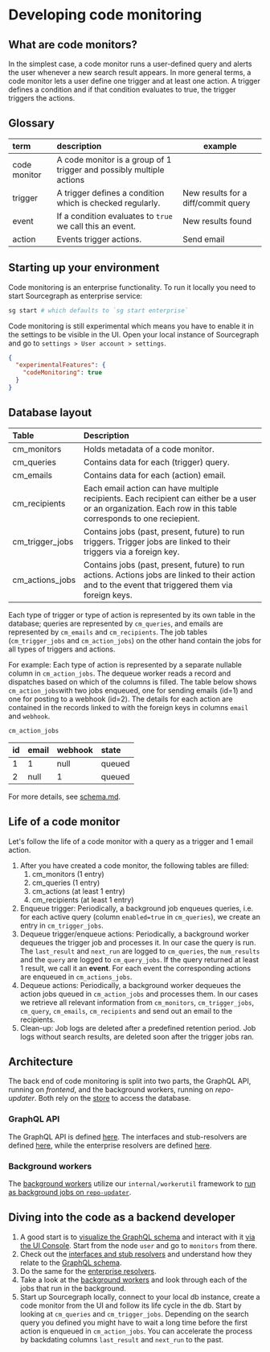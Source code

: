 # Developing code monitoring

## What are code monitors?

In the simplest case, a code monitor runs a user-defined query and alerts the
user whenever a new search result appears. In more general terms, a code monitor
lets a user define one trigger and at least one action. A trigger defines a
condition and if that condition evaluates to true, the trigger triggers the
actions.

## Glossary
| term         | description                                                          | example                             |
|:-------------|:---------------------------------------------------------------------|-------------------------------------|
| code monitor | A code monitor is a group of 1 trigger and possibly multiple actions |                                     |
| trigger      | A trigger defines a condition which is checked regularly.            | New results for a diff/commit query |
| event        | If a condition evaluates to `true` we call this an event.            | New results found                   |
| action       | Events trigger actions.                                              | Send email                          |


## Starting up your environment

Code monitoring is an enterprise functionality. To run it locally you need to start Sourcegraph as enterprise service:

```bash
sg start # which defaults to `sg start enterprise`
```

Code monitoring is still experimental which means you have to enable it in the
settings to be visible in the UI. Open your local instance of Sourcegraph and go
to `settings > User account > settings`.

```json
{
  "experimentalFeatures": {
    "codeMonitoring": true
  }
}
```

## Database layout

| Table           | Description                                                                                                                                                   |
|:----------------|:--------------------------------------------------------------------------------------------------------------------------------------------------------------|
| cm_monitors     | Holds metadata of a code monitor.                                                                                                                            |
| cm_queries      | Contains data for each (trigger) query.                                                                                                                       |
| cm_emails       | Contains data for each (action) email.                                                                                                                        |
| cm_recipients   | Each email action can have multiple recipients. Each recipient can either be a user or an organization. Each row in this table corresponds to one reciepient. |
| cm_trigger_jobs | Contains jobs (past, present, future) to run triggers. Trigger jobs are linked to their triggers via a foreign key.                                           |
| cm_actions_jobs | Contains jobs (past, present, future) to run actions. Actions jobs are linked to their action and to the event that triggered them  via foreign keys.         |

Each type of trigger or type of action is represented by its own table in the
database; queries are represented by `cm_queries`, and emails are represented by
`cm_emails` and `cm_recipients`. The job tables (`cm_trigger_jobs` and
`cm_action_jobs`) on the other hand contain the jobs for all types of triggers
and actions. 

For example: Each type of action is represented by a separate nullable column in
`cm_action_jobs`. The dequeue worker reads a record and dispatches based on
which of the columns is filled. The table below shows `cm_action_jobs`with two
jobs enqueued, one for sending emails (id=1) and one for posting to a webhook
(id=2). The details for each action are contained in the records linked to with
the foreign keys in columns `email` and `webhook`.

`cm_action_jobs`

| id | email | webhook | state  |
|:---|:------|:--------|:-------|
| 1  | 1     | null    | queued |
| 2  | null  | 1       | queued |

For more details, see
[schema.md](https://github.com/sourcegraph/sourcegraph/blob/main/internal/database/schema.md).

## Life of a code monitor

Let's follow the life of a code monitor with a query as a trigger and 1 email
action.

1. After you have created a code monitor, the following tables are filled:
    1. cm_monitors (1 entry)
    2. cm_queries (1 entry)
    3. cm_actions (at least 1 entry)
    4. cm_recipients (at least 1 entry)
3. Enqueue trigger: Periodically, a background job enqueues queries, i.e. for each
   active query (column `enabled=true` in `cm_queries`), we create an entry in
   `cm_trigger_jobs`.
4. Dequeue trigger/enqueue actions: Periodically, a background worker dequeues
   the trigger job and processes it. In our case the query is run. The
   `last_result` and `next_run` are logged to `cm_queries`, the `num_results`
   and the `query` are logged to `cm_query_jobs`. If the query returned at least
   1 result, we call it an **event**. For each event the corresponding actions
   are enqueued in `cm_actions_jobs`.
5. Dequeue actions: Periodically, a background worker dequeues the action jobs
   queued in `cm_action_jobs` and processes them. In our cases we retrieve all
   relevant information from `cm_monitors`, `cm_trigger_jobs`, `cm_query`,
   `cm_emails`, `cm_recipients` and send out an email to the recipients.
6. Clean-up: Job logs are deleted after a predefined retention period. Job logs
   without search results, are deleted soon after the trigger jobs ran.

## Architecture

The back end of code monitoring is split into two parts, the GraphQL API, running
on _frontend_, and the background workers, running on _repo-updater_. Both rely
on the
[store](https://github.com/sourcegraph/sourcegraph/blob/main/enterprise/internal/codemonitors/store.go)
to access the database.

### GraphQL API

The GraphQL API is defined
[here](https://github.com/sourcegraph/sourcegraph/blob/main/cmd/frontend/graphqlbackend/schema.graphql).
The interfaces and stub-resolvers are defined
[here](https://github.com/sourcegraph/sourcegraph/blob/main/cmd/frontend/graphqlbackend/code_monitors.go),
while the enterprise resolvers are defined
[here](https://github.com/sourcegraph/sourcegraph/blob/main/enterprise/internal/codemonitors/resolvers/resolvers.go).

### Background workers

The [background
workers](https://github.com/sourcegraph/sourcegraph/blob/main/enterprise/internal/codemonitors/background/background.go)
utilize our `internal/workerutil` framework to [run as background jobs on
`repo-updater`](https://github.com/sourcegraph/sourcegraph/blob/main/enterprise/cmd/repo-updater/main.go#L49).

## Diving into the code as a backend developer

1. A good start is to [visualize the GraphQL
   schema](https://github.com/stefanhengl/sg-voyager) and interact with it [via
   the UI Console](https://sourcegraph.com/api/console). Start from the node
   `user` and go to `monitors` from there.
2. Check out the [interfaces and stub
   resolvers](https://github.com/sourcegraph/sourcegraph/blob/main/cmd/frontend/graphqlbackend/code_monitors.go)
   and understand how they relate to the [GraphQL
   schema](https://github.com/sourcegraph/sourcegraph/blob/main/cmd/frontend/graphqlbackend/code_monitors.go).
3. Do the same for the [enterprise
   resolvers](https://github.com/sourcegraph/sourcegraph/blob/main/cmd/frontend/graphqlbackend/code_monitors.go).
4. Take a look at the [background
   workers](https://github.com/sourcegraph/sourcegraph/blob/main/enterprise/internal/codemonitors/background/background.go)
   and look through each of the jobs that run in the background.
5. Start up Sourcegraph locally, connect to your local db instance, create a
   code monitor from the UI and follow its life cycle in the db. Start by
   looking at `cm_queries` and `cm_trigger_jobs`. Depending on the search query
   you defined you might have to wait a long time before the first action is
   enqueued in `cm_action_jobs`. You can accelerate the process by backdating
   columns `last_result` and `next_run` to the past.

        
